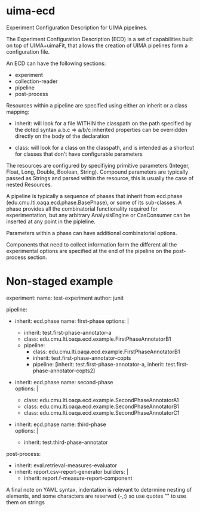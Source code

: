 uima-ecd
========

Experiment Configuration Description for UIMA pipelines. 

The Experiment Configuration Description (ECD) is a set of capabilities built on top of UIMA+uimaFit, that allows the creation of UIMA pipelines form a configuration file.


An ECD can have the following sections:
 - experiment
 - collection-reader
 - pipeline
 - post-process

Resources within a pipeline are specified using either an inherit or a class mapping:

 - inherit: will look for a file WITHIN the classpath on the path specified by the doted syntax a.b.c => a/b/c 
            inherited properties can be overridden directly on the body of the declaration

 - class: will look for a class on the classpath, and is intended as a shortcut for classes that don't have 
          configurable parameters

The resources are configured by specifiying primitive parameters (Integer, Float, Long, Double, Boolean, String). Compound parameters are typically passed as Strings and parsed within the resource, this is usually the case of nested Resources.  

A pipeline is typically a sequence of phases that inherit from ecd.phase (edu.cmu.lti.oaqa.ecd.phase.BasePhase), or some of its sub-classes. A phase provides all the combinatorial functionality required for experimentation, but any arbitrary AnalysisEngine or CasConsumer can be inserted at any point in the pipleline.

Parameters within a phase can have additional combinatorial options.

Components that need to collect information form the different all the experimental options are specified at the end of the pipeline on the post-process section.

# Non-staged example

experiment:
  name: test-experiment
  author: junit
  
pipeline:
  - inherit: ecd.phase
    name: first-phase
    options: |
      - inherit: test.first-phase-annotator-a
      - class: edu.cmu.lti.oaqa.ecd.example.FirstPhaseAnnotatorB1 
      - pipeline: 
        - class: edu.cmu.lti.oaqa.ecd.example.FirstPhaseAnnotatorB1
        - inherit: test.first-phase-annotator-copts
        - pipeline: [inherit: test.first-phase-annotator-a, inherit: test.first-phase-annotator-copts2]  
      
  - inherit: ecd.phase
    name: second-phase  
    options: |
      - class: edu.cmu.lti.oaqa.ecd.example.SecondPhaseAnnotatorA1
      - class: edu.cmu.lti.oaqa.ecd.example.SecondPhaseAnnotatorB1
      - class: edu.cmu.lti.oaqa.ecd.example.SecondPhaseAnnotatorC1

  - inherit: ecd.phase
    name: third-phase  
    options: |
      - inherit: test.third-phase-annotator

post-process: 
  - inherit: eval.retrieval-measures-evaluator
  - inherit: report.csv-report-generator
    builders: |
      - inherit: report.f-measure-report-component 

A final note on YAML syntax, indentation is relevant to determine nesting of elements, and some characters  are reserved (-,:) so use quotes "" to use them on strings